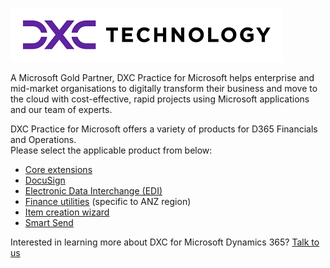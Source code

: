 ![alt text](IMAGES/DXC%20Logo%20Horiz_Purple%2BBlack%20RGB%20small.png "DXC logo")

A Microsoft Gold Partner, DXC Practice for Microsoft helps enterprise and mid-market organisations to digitally transform their business and move to the cloud with cost-effective, rapid projects using Microsoft applications and our team of experts.

DXC Practice for Microsoft offers a variety of products for D365 Financials and Operations. <br>
Please select the applicable product from below:

- [Core extensions](CORE-EXTENSIONS/Solution%20overview.md)
- [DocuSign](DOCUSIGN/INTRODUCTION.md)
- [Electronic Data Interchange (EDI)](EDI/Introduction.md)
- [Finance utilities](FINU/INTRODUCTION.md) (specific to ANZ region)
- [Item creation wizard](DXC%20ITEM%20CREATION%20WIZARD/INTRODUCTION.md)
- [Smart Send](./SMART-SEND/Overview.md)

Interested in learning more about DXC for Microsoft Dynamics 365? [Talk to us](https://dxc.com/us/en/contact-us)
